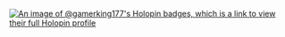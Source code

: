 [![An image of @gamerking177's Holopin badges, which is a link to view their full Holopin profile](https://holopin.me/gamerking177)](https://holopin.io/@gamerking177)

